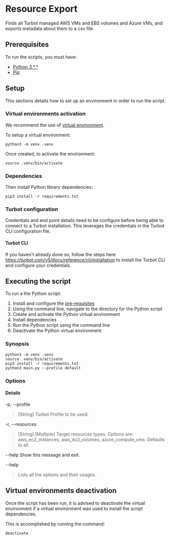 # Resource Export

Finds all Turbot managed AWS VMs and EBS volumes and Azure VMs, and exports metadata about them to a csv file. 

## Prerequisites

To run the scripts, you must have:

- [Python 3.\*.\*](https://www.python.org/downloads/)
- [Pip](https://pip.pypa.io/en/stable/installing/)

## Setup

This sections details how to set up an environment in order to run the script.

### Virtual environments activation

We recommend the use of [virtual environment](https://docs.python.org/3/library/venv.html).

To setup a virtual environment:

```shell
python3 -m venv .venv
```

Once created, to activate the environment:

```shell
source .venv/bin/activate
```

### Dependencies

Then install Python library dependencies:

```shell
pip3 install -r requirements.txt
```

### Turbot configuration

Credentials and end point details need to be configure before being able to connect to a Turbot installation. This leverages the credentials in the Turbot CLI configuration file.

#### Turbot CLI 
If you haven't already done so, follow the steps here https://turbot.com/v5/docs/reference/cli/installation to install the Turbot CLI and configure your credentials.


## Executing the script

To run a the Python script:

1. Install and configure the [pre-requisites](#pre-requisites)
1. Using the command line, navigate to the directory for the Python script
1. Create and activate the Python virtual environment
1. Install dependencies
1. Run the Python script using the command line
1. Deactivate the Python virtual environment

### Synopsis

```shell
python3 -m venv .venv
source .venv/bin/activate
pip3 install -r requirements.txt
python3 main.py --profile default
```

### Options

#### Details
-p, --profile

> [String] Turbot Profile to be used.

-r, --resources
> [String] [Multiple] Target resources types.
>                     Options are: aws_ec2_instances, aws_ec2_volumes, azure_compute_vms.
>                     Defaults to all

  --help                Show this message and exit.

--help

> Lists all the options and their usages.

## Virtual environments deactivation

Once the script has been run, it is advised to deactivate the virtual environment if a virtual environment was used
to install the script dependencies.

This is accomplished by running the command:

```shell
deactivate
```
